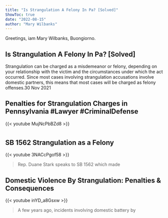 ```yaml
---
title: "Is Strangulation A Felony In Pa? [Solved]"
ShowToc: true 
date: "2022-08-15"
author: "Mary Wilbanks" 
---
```


Greetings, iam Mary Wilbanks, Buongiorno.
## Is Strangulation A Felony In Pa? [Solved]
Strangulation can be charged as a misdemeanor or felony, depending on your relationship with the victim and the circumstances under which the act occurred. Since most cases involving strangulation accusations involve domestic partners, this means that most cases will be charged as felony offenses.30 Nov 2021

## Penalties for Strangulation Charges in Pennsylvania #Lawyer #CriminalDefense
{{< youtube MujNcPbBZd8 >}}
>#

## SB 1562   Strangulation as a Felony
{{< youtube 3NACcPgof58 >}}
>Rep. Duane Stark speaks to SB 1562 which made 

## Domestic Violence By Strangulation: Penalties & Consequences
{{< youtube inYD_a8Gsxw >}}
>A few years ago, incidents involving domestic battery by 

